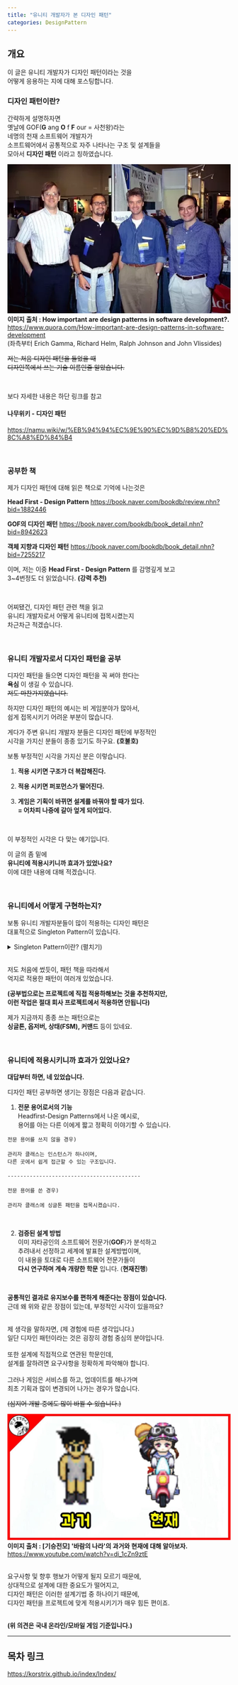 ```yaml
---
title: "유니티 개발자가 본 디자인 패턴"
categories: DesignPattern
---
```


## 개요
이 글은 유니티 개발자가 디자인 패턴이라는 것을 <br>
어떻게 응용하는 지에 대해 포스팅합니다. <br>

### 디자인 패턴이란?
간략하게 설명하자면 <br>
옛날에 GOF(**G** ang **O** f **F** our = 사천왕)라는 <br>
네명의 천재 소프트웨어 개발자가 <br>
소프트웨어에서 공통적으로 자주 나타나는 구조 및 설계들을 <br>
모아서 **디자인 패턴** 이라고 칭하였습니다.

![](https://github.com/KorStrix/korstrix.github.io/blob/master/_images/GOF.png?raw=true)
**이미지 출처 :  How important are design patterns in software development?.** <br>
https://www.quora.com/How-important-are-design-patterns-in-software-development <br>
(좌측부터 Erich Gamma, Richard Helm, Ralph Johnson and John Vlissides) <br>

~~저는 처음 디자인 패턴을 들었을 때<br>
디자인쪽에서 쓰는 기술 이름인줄 알았습니다.~~ <br>

<br>

보다 자세한 내용은 하단 링크를 참고 <br>

#### 나무위키 - 디자인 패턴
https://namu.wiki/w/%EB%94%94%EC%9E%90%EC%9D%B8%20%ED%8C%A8%ED%84%B4

<br>

### 공부한 책
제가 디자인 패턴에 대해 읽은 책으로 기억에 나는것은 <br>

**Head First - Design Pattern**
https://book.naver.com/bookdb/review.nhn?bid=1882446

**GOF의 디자인 패턴**
https://book.naver.com/bookdb/book_detail.nhn?bid=8942623

**객체 지향과 디자인 패턴**
https://book.naver.com/bookdb/book_detail.nhn?bid=7255217

이며, 저는 이중 **Head First - Design Pattern** 를 감명깊게 보고 <br>
3~4번정도 더 읽었습니다. **(강력 추천)**

<br>

어찌됐건, 디자인 패턴 관련 책을 읽고 <br>
유니티 개발자로서 어떻게 유니티에 접목시켰는지 <br>
차근차근 적겠습니다.

<br>

### 유니티 개발자로서 디자인 패턴을 공부
디자인 패턴을 들으면 디자인 패턴을 꼭 써야 한다는 <br>
**욕심** 이 생길 수 있습니다. <br>
~~저도 마찬가지였습니다.~~ <br>

하지만 디자인 패턴의 예시는 비 게임분야가 많아서, <br>
쉽게 접목시키기 어려운 부분이 많습니다. <br>

게다가 주변 유니티 개발자 분들은 디자인 패턴에 부정적인 <br>
시각을 가지신 분들이 종종 있기도 하구요. **(호불호)** <br>

보통 부정적인 시각을 가지신 분은 이렇습니다. <br>

1. **적용 시키면 구조가 더 복잡해진다.**

2. **적용 시키면 퍼포먼스가 떨어진다.**

3. **게임은 기획이 바뀌면 설계를 바꿔야 할 때가 있다.** <br>
    **= 어차피 나중에 갈아 엎게 되어있다.** <br>

<br>

이 부정적인 시각은 다 맞는 얘기입니다. <br>

이 글의 좀 밑에 <br>
**유니티에 적용시키니까 효과가 있었나요?** <br>
이에 대한 내용에 대해 적겠습니다.

<br>

### 유니티에서 어떻게 구현하는지?

보통 유니티 개발자분들이 많이 적용하는 디자인 패턴은 <br>
대표적으로 Singleton Pattern이 있습니다. <br>


<details>
<summary>Singleton Pattern이란? (펼치기)</summary>
<div markdown="1">

---

싱글톤은 이름으로 알 수 있듯이 프로그램에 인스턴스가 하나만 <br>
있도록 보장되있는 객체입니다.

<br>
보통 유니티에서는 Manager 객체를 만들 때 사용합니다. <br>

<br>
저 역시 디자인 패턴을 모른 상태에서 싱글톤 패턴을 먼저 배우고 <br>
구현했던 경험이 있네요.

---

</div>
</details>

<br>

저도 처음에 썼듯이, 패턴 책을 따라해서 <br>
억지로 적용한 패턴이 여러개 있었습니다. <br>

**(공부법으로는 프로젝트에 직접 적용하해보는 것을 추천하지만,**  <br>
**이런 작업은 절대 회사 프로젝트에서 적용하면 안됩니다)** <br>

제가 지금까지 종종 쓰는 패턴으로는 <br>
**싱글톤, 옵저버, 상태(FSM), 커맨드** 등이 있네요. <br>

<br>

### 유니티에 적용시키니까 효과가 있었나요?

**대답부터 하면, 네 있었습니다.** <br>

디자인 패턴 공부하면 생기는 장점은 다음과 같습니다.
1. **전문 용어로서의 기능** <br>
Headfirst-Design Patterns에서 나온 예시로, <br>
용어를 아는 다른 이에게 짧고 정확히 이야기할 수 있습니다. <br>

```
전문 용어를 쓰지 않을 경우)

관리자 클래스는 인스턴스가 하나이며,
다른 곳에서 쉽게 접근할 수 있는 구조입니다.

------------------------------------------

전문 용어를 쓴 경우)

관리자 클래스에 싱글톤 패턴을 접목시켰습니다.
```

<br>

2. **검증된 설계 방법** <br>
이미 자타공인의 소프트웨어 전문가(**GOF**)가 분석하고<br>
추려내서 선정하고 세계에 발표한 설계방법이며, <br>
이 내용을 토대로 다른 소프트웨어 전문가들이 <br>
 **다시 연구하며 계속 개량한 학문** 입니다. (**현재진행**)

<br>

**공통적인 결과로 유지보수를 편하게 해준다는 장점이 있습니다.** <br>
근데 왜 위와 같은 장점이 있는데, 부정적인 시각이 있을까요? <br>

<br>
제 생각을 말하자면, (제 경험에 따른 생각입니다.) <br>
일단 디자인 패턴이라는 것은 굉장히 경험 중심의 분야입니다. <br>

<br>
또한 설계에 직접적으로 연관된 학문인데, <br>
설계를 잘하려면 요구사항을 정확하게 파악해야 합니다. <br>

<br>
그러나 게임은 서비스를 하고, 업데이트를 해나가며 <br>
최초 기획과 많이 변경되어 나가는 경우가 많습니다.<br>

~~(심지어 개발 중에도 많이 바뀔 수 있습니다.)~~

![](https://github.com/KorStrix/korstrix.github.io/blob/master/_images/%EB%B0%94%EB%9E%8C%EC%9D%98%EB%82%98%EB%9D%BC_%EB%AA%A8%EC%95%84%EC%9A%94.png?raw=true)
**이미지 출처 :  [기승전모] '바람의 나라'의 과거와 현재에 대해 알아보자.** <br>
https://www.youtube.com/watch?v=di_1cZn9ztE

<br>
요구사항 및 향후 행보가 어떻게 될지 모르기 때문에, <br>
상대적으로 설계에 대한 중요도가 떨어지고, <br>
디자인 패턴은 이러한 설계기법 중 하나이기 때문에, <br>
디자인 패턴을 프로젝트에 맞게 적용시키기가 매우 힘든 편이죠. <br>

<br>

**(위 의견은 국내 온라인/모바일 게임 기준입니다.)**

---
## 목차 링크
https://korstrix.github.io/index/Index/
